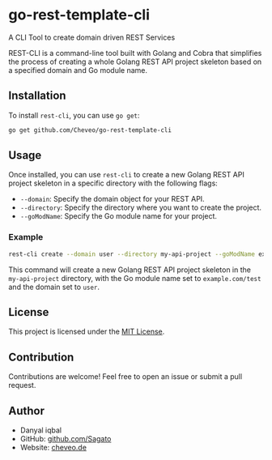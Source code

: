 # go-rest-template-cli
A CLI Tool to create domain driven REST Services

REST-CLI is a command-line tool built with Golang and Cobra that simplifies the process of creating a whole Golang REST API project skeleton based on a specified domain and Go module name.

## Installation

To install `rest-cli`, you can use `go get`:

```bash
go get github.com/Cheveo/go-rest-template-cli
```

## Usage

Once installed, you can use `rest-cli` to create a new Golang REST API project skeleton in a specific directory with the following flags:

- `--domain`: Specify the domain object for your REST API.
- `--directory`: Specify the directory where you want to create the project.
- `--goModName`: Specify the Go module name for your project.

### Example

```bash
rest-cli create --domain user --directory my-api-project --goModName example.com/test
```

This command will create a new Golang REST API project skeleton in the `my-api-project` directory, with the Go module name set to `example.com/test` and the domain set to `user`.

## License

This project is licensed under the [MIT License](LICENSE).

## Contribution

Contributions are welcome! Feel free to open an issue or submit a pull request.

## Author

- Danyal iqbal
- GitHub: [github.com/Sagato](https://github.com/Sagato)
- Website: [cheveo.de](https://cheveo.de)
